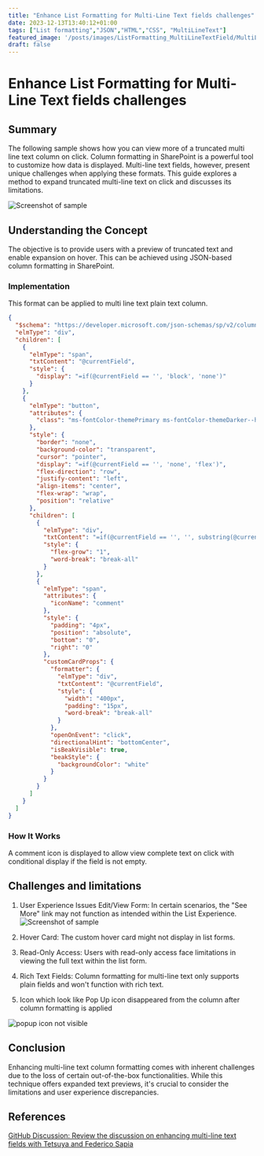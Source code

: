 ```yaml
---
title: "Enhance List Formatting for Multi-Line Text fields challenges"
date: 2023-12-13T13:40:12+01:00
tags: ["List formatting","JSON","HTML","CSS", "MultiLineText"]
featured_image: '/posts/images/ListFormatting_MultiLineTextField/MultiLineViewMore.PNG'
draft: false
---
```


# Enhance List Formatting for Multi-Line Text fields challenges

## Summary

The following sample shows how you can view more of a truncated multi line text column on click. Column formatting in SharePoint is a powerful tool to customize how data is displayed. Multi-line text fields, however, present unique challenges when applying these formats. This guide explores a method to expand truncated multi-line text on click and discusses its limitations.

![Screenshot of sample](../images/ListFormatting_MultiLineTextField/MultiLineViewMore.png)

## Understanding the Concept

The objective is to provide users with a preview of truncated text and enable expansion on hover. This can be achieved using JSON-based column formatting in SharePoint.

### Implementation

This format can be applied to multi line text plain text column.

```JSON
{
  "$schema": "https://developer.microsoft.com/json-schemas/sp/v2/column-formatting.schema.json",
  "elmType": "div",
  "children": [
    {
      "elmType": "span",
      "txtContent": "@currentField",
      "style": {
        "display": "=if(@currentField == '', 'block', 'none')"
      }
    },
    {
      "elmType": "button",
      "attributes": {
        "class": "ms-fontColor-themePrimary ms-fontColor-themeDarker--hover ms-Button"
      },
      "style": {
        "border": "none",
        "background-color": "transparent",
        "cursor": "pointer",
        "display": "=if(@currentField == '', 'none', 'flex')",
        "flex-direction": "row",
        "justify-content": "left",
        "align-items": "center",
        "flex-wrap": "wrap",
        "position": "relative"
      },
      "children": [
        {
          "elmType": "div",
          "txtContent": "=if(@currentField == '', '', substring(@currentField, 0, 101)+'...')",
          "style": {
            "flex-grow": "1",
            "word-break": "break-all"
          }
        },
        {
          "elmType": "span",
          "attributes": {
            "iconName": "comment"
          },
          "style": {
            "padding": "4px",
            "position": "absolute",
            "bottom": "0",
            "right": "0"
          },
          "customCardProps": {
            "formatter": {
              "elmType": "div",
              "txtContent": "@currentField",
              "style": {
                "width": "400px",
                "padding": "15px",
                "word-break": "break-all"
              }
            },
            "openOnEvent": "click",
            "directionalHint": "bottomCenter",
            "isBeakVisible": true,
            "beakStyle": {
              "backgroundColor": "white"
            }
          }
        }
      ]
    }
  ]
}
```

### How It Works

A comment icon is displayed to allow view complete text on click with conditional display if the field is not empty.

## Challenges and limitations

1. User Experience Issues
Edit/View Form: In certain scenarios, the "See More" link may not function as intended within the List Experience.
![Screenshot of sample](../images/ListFormatting_MultiLineTextField/SeeMoreNotWorking.png)

2. Hover Card: The custom hover card might not display in list forms.
3. Read-Only Access: Users with read-only access face limitations in viewing the full text within the list form.
4. Rich Text Fields: Column formatting for multi-line text only supports plain fields and won't function with rich text.
5. Icon which look like Pop Up icon disappeared from the column after column formatting is applied

![popup icon not visible](../images/ListFormatting_MultiLineTextField/popupiconnotvisible.png)

## Conclusion

Enhancing multi-line text column formatting comes with inherent challenges due to the loss of certain out-of-the-box functionalities. While this technique offers expanded text previews, it's crucial to consider the limitations and user experience discrepancies.

## References

[GitHub Discussion: Review the discussion on enhancing multi-line text fields with Tetsuya and Federico Sapia](https://github.com/pnp/List-Formatting/pull/739)
